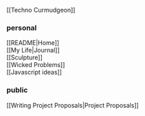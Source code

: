 [[Techno Curmudgeon]]  

### personal
[[README|Home]]  
[[My Life|Journal]]  
[[Sculpture]]  
[[Wicked Problems]]  
[[Javascript ideas]]  

### public
[[Writing Project Proposals|Project Proposals]]  